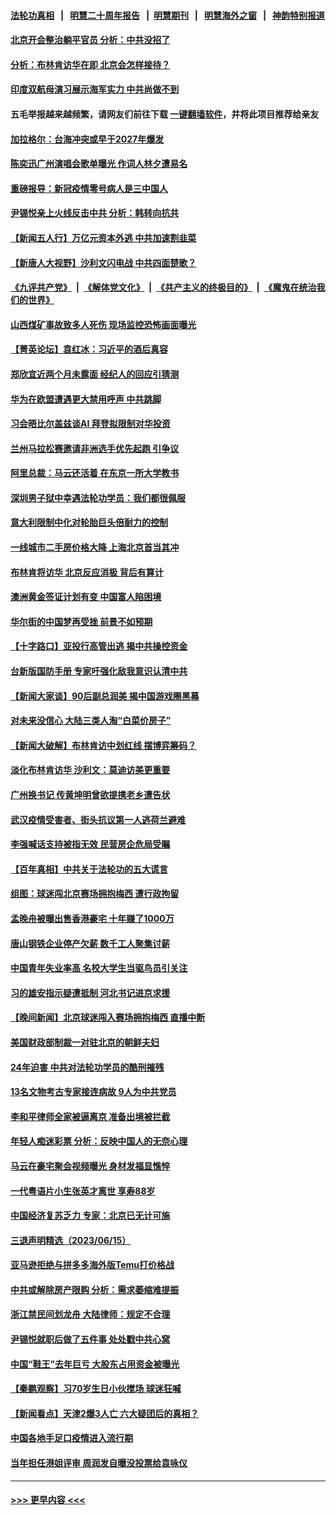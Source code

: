 #### [法轮功真相](https://github.com/gfw-breaker/truth/blob/master/README.md?t=0) &nbsp;&nbsp;|&nbsp;&nbsp; [明慧二十周年报告](https://github.com/gfw-breaker/mh-reports/blob/master/README.md?t=0) &nbsp;&nbsp;|&nbsp;&nbsp;[明慧期刊](https://github.com/gfw-breaker/mh-qikan) &nbsp;&nbsp;|&nbsp;&nbsp; [明慧海外之窗](https://github.com/gfw-breaker/mh-news/blob/master/README.md?t=0) &nbsp;&nbsp;|&nbsp;&nbsp; [神韵特别报道](https://github.com/gfw-breaker/mh-news/blob/master/shenyun.md?t=0)
#### [北京开会整治躺平官员 分析：中共没招了](../pages/nsc413/n14017807.md?t=06171543) 
#### [分析：布林肯访华在即 北京会怎样接待？](../pages/nsc413/n14017661.md?t=06171543) 
#### [印度双航母演习展示海军实力 中共尚做不到](../pages/nsc413/n14017780.md?t=06171543) 
#### 五毛举报越来越频繁，请网友们前往下载 [一键翻墙软件](https://github.com/gfw-breaker/ssr-accounts)，并将此项目推荐给亲友
#### [加拉格尔：台海冲突或早于2027年爆发](../pages/nsc413/n14017652.md?t=06171543) 
#### [陈奕迅广州演唱会歌单曝光 作词人林夕遭易名](../pages/nsc413/n14017676.md?t=06171543) 
#### [重磅报导：新冠疫情零号病人是三中国人](../pages/nsc413/n14017445.md?t=06171543) 
#### [尹锡悦亲上火线反击中共 分析：韩转向抗共](../pages/nsc413/n14017642.md?t=06171543) 
#### [【新闻五人行】万亿元资本外逃 中共加速割韭菜](../pages/nsc413/n14017675.md?t=06171543) 
#### [【新唐人大视野】沙利文闪电战 中共四面楚歌？](../pages/nsc413/n14017669.md?t=06171543) 
#### [《九评共产党》](https://github.com/begood0513/9ping.md/blob/master/README.md) &nbsp;|&nbsp; [《解体党文化》](../../../../jtdwh.md/blob/master/README.md)  &nbsp;|&nbsp; [《共产主义的终极目的》](../../../../gczydzjmd.md/blob/master/README.md) &nbsp;|&nbsp; [《魔鬼在统治我们的世界》](../../../../mgztzwmdsj.md/blob/master/README.md) 
#### [山西煤矿事故致多人死伤 现场监控恐怖画面曝光](../pages/nsc413/n14017671.md?t=06171543) 
#### [【菁英论坛】袁红冰：习近平的酒后真容](../pages/nsc413/n14017618.md?t=06171543) 
#### [郑欣宜近两个月未露面 经纪人的回应引猜测](../pages/nsc413/n14017564.md?t=06171543) 
#### [华为在欧盟遭遇更大禁用呼声 中共跳脚](../pages/nsc413/n14017544.md?t=06171543) 
#### [习会晤比尔盖兹谈AI 拜登拟限制对华投资](../pages/nsc413/n14017596.md?t=06171543) 
#### [兰州马拉松赛邀请非洲选手优先起跑 引争议](../pages/nsc413/n14017635.md?t=06171543) 
#### [阿里总裁：马云还活着 在东京一所大学教书](../pages/nsc413/n14017636.md?t=06171543) 
#### [深圳男子狱中幸遇法轮功学员：我们都很佩服](../pages/nsc413/n14017626.md?t=06171543) 
#### [意大利限制中化对轮胎巨头倍耐力的控制](../pages/nsc413/n14017605.md?t=06171543) 
#### [一线城市二手房价格大降 上海北京首当其冲](../pages/nsc413/n14017349.md?t=06171543) 
#### [布林肯将访华 北京反应消极 背后有算计](../pages/nsc413/n14017558.md?t=06171543) 
#### [澳洲黄金签证计划有变 中国富人陷困境](../pages/nsc413/n14017509.md?t=06171543) 
#### [华尔街的中国梦再受挫 前景不如预期](../pages/nsc413/n14017559.md?t=06171543) 
#### [【十字路口】亚投行高管出逃 揭中共操控资金](../pages/nsc413/n14017447.md?t=06171543) 
#### [台新版国防手册 专家吁强化敌我意识认清中共](../pages/nsc413/n14016103.md?t=06171543) 
#### [【新闻大家谈】90后副总润美 揭中国游戏圈黑幕](../pages/nsc413/n14017454.md?t=06171543) 
#### [对未来没信心 大陆三类人淘“白菜价房子”](../pages/nsc413/n14017549.md?t=06171543) 
#### [【新闻大破解】布林肯访中划红线 摆博弈筹码？](../pages/nsc413/n14017505.md?t=06171543) 
#### [淡化布林肯访华 沙利文：莫迪访美更重要](../pages/nsc413/n14017351.md?t=06171543) 
#### [广州换书记 传黄坤明曾欲提携老乡遭告状](../pages/nsc413/n14017460.md?t=06171543) 
#### [武汉疫情受害者、街头抗议第一人逃荷兰避难](../pages/nsc413/n14017303.md?t=06171543) 
#### [李强喊话支持被指无效 民营房企危局受瞩](../pages/nsc413/n14017355.md?t=06171543) 
#### [【百年真相】中共关于法轮功的五大谎言](../pages/nsc413/n14016882.md?t=06171543) 
#### [组图：球迷闯北京赛场拥抱梅西 遭行政拘留](../pages/nsc413/n14017348.md?t=06171543) 
#### [孟晚舟被曝出售香港豪宅 十年赚了1000万](../pages/nsc413/n14017411.md?t=06171543) 
#### [唐山钢铁企业停产欠薪 数千工人聚集讨薪](../pages/nsc413/n14017404.md?t=06171543) 
#### [中国青年失业率高 名校大学生当驱鸟员引关注](../pages/nsc413/n14017193.md?t=06171543) 
#### [习的雄安指示疑遭抵制 河北书记进京求援](../pages/nsc413/n14017212.md?t=06171543) 
#### [【晚间新闻】北京球迷闯入赛场拥抱梅西 直播中断](../pages/nsc413/n14016915.md?t=06171543) 
#### [美国财政部制裁一对驻北京的朝鲜夫妇](../pages/nsc413/n14017310.md?t=06171543) 
#### [24年迫害 中共对法轮功学员的酷刑摧残](../pages/nsc413/n14016856.md?t=06171543) 
#### [13名文物考古专家接连病故 9人为中共党员](../pages/nsc413/n14017241.md?t=06171543) 
#### [李和平律师全家被逼离京 准备出境被拦截](../pages/nsc413/n14017198.md?t=06171543) 
#### [年轻人痴迷彩票 分析：反映中国人的无奈心理](../pages/nsc413/n14017234.md?t=06171543) 
#### [马云在豪宅聚会视频曝光 身材发福显憔悴](../pages/nsc413/n14017215.md?t=06171543) 
#### [一代粤语片小生张英才离世 享寿88岁](../pages/nsc413/n14016992.md?t=06171543) 
#### [中国经济复苏乏力 专家：北京已无计可施](../pages/nsc413/n14016802.md?t=06171543) 
#### [三退声明精选（2023/06/15）](../pages/nsc413/n14017091.md?t=06171543) 
#### [亚马逊拒绝与拼多多海外版Temu打价格战](../pages/nsc413/n14017047.md?t=06171543) 
#### [中共或解除房产限购 分析：需求萎缩难提振](../pages/nsc413/n14017081.md?t=06171543) 
#### [浙江禁民间划龙舟 大陆律师：规定不合理](../pages/nsc413/n14016855.md?t=06171543) 
#### [尹锡悦就职后做了五件事 处处戳中共心窝](../pages/nsc413/n14016954.md?t=06171543) 
#### [中国“鞋王”去年巨亏 大股东占用资金被曝光](../pages/nsc413/n14016971.md?t=06171543) 
#### [【秦鹏观察】习70岁生日小伙搅场 球迷狂喊](../pages/nsc413/n14016991.md?t=06171543) 
#### [【新闻看点】天津2爆3人亡 六大疑团后的真相？](../pages/nsc413/n14016974.md?t=06171543) 
#### [中国各地手足口疫情进入流行期](../pages/nsc413/n14016980.md?t=06171543) 
#### [当年担任港姐评审 周润发自曝没投票给袁咏仪](../pages/nsc413/n14016932.md?t=06171543) 

----
#### [ >>> 更早内容 <<< ](../indexes/nsc413-earlier.md)
